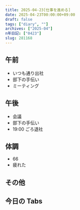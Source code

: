 ```yaml
---
title: 2025-04-23[仕事を進める]
date: 2025-04-23T00:00:00+09:00
draft: false
tags: ["diary", ""]
archives: ["2025-04"]
n年日記: ["0423"]
slug: 281168
---
```


## 午前

- いつも通り出社
- 部下の手伝い
- ミーティング

## 午後

- 会議
- 部下の手伝い
- 19:00 ごろ退社

## 体調

- 66
- 疲れた

## その他

## 今日の Tabs
